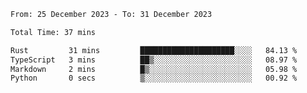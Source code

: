 <!--START_SECTION:waka-->

```txt
From: 25 December 2023 - To: 31 December 2023

Total Time: 37 mins

Rust         31 mins         █████████████████████░░░░   84.13 %
TypeScript   3 mins          ██▒░░░░░░░░░░░░░░░░░░░░░░   08.97 %
Markdown     2 mins          █▒░░░░░░░░░░░░░░░░░░░░░░░   05.98 %
Python       0 secs          ▒░░░░░░░░░░░░░░░░░░░░░░░░   00.92 %
```

<!--END_SECTION:waka-->
